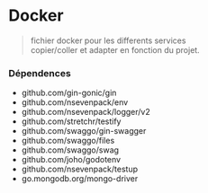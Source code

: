 # Docker

> fichier docker pour les differents services  
> copier/coller et adapter en fonction du projet.

### Dépendences

- github.com/gin-gonic/gin 
- github.com/nsevenpack/env 
- github.com/nsevenpack/logger/v2 
- github.com/stretchr/testify 
- github.com/swaggo/gin-swagger 
- github.com/swaggo/files 
- github.com/swaggo/swag
- github.com/joho/godotenv
- github.com/nsevenpack/testup
- go.mongodb.org/mongo-driver